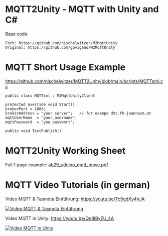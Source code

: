 # MQTT2Unity - MQTT with Unity and C#

Base code:
```
Fork: https://github.com/nischelwitzer/M2MqttUnity
Original: https://github.com/gpvigano/M2MqttUnity
```

# MQTT Short Usage Example

https://github.com/nischelwitzer/MQTT2Unity/blob/main/scripts/MQTTsml.cs

```
public class MQTTsml : M2MqttUnityClient

protected override void Start()
brokerPort = 1883;
brokerAddress = "your server";   // for exampe dmt.fh-joanneum.at
mqttUserName  = "your_username";
mqttPassword  = "you passwort";
            
public void TestPublish()
```

# MQTT2Unity Working Sheet

Full 1 page example: [ab29_uduino_mqtt_move.pdf](https://github.com/nischelwitzer/MQTT2Unity/blob/main/pdf/ab29_uduino_mqtt_move.pdf)

# MQTT Video Tutorials (in german)

Video MQTT & Tasmota Einführung: https://youtu.be/Tc9gdXy4hJA

[![Video MQTT & Tasmota Einführung](https://img.youtube.com/vi/Tc9gdXy4hJA/0.jpg)](https://www.youtube.com/watch?v=Tc9gdXy4hJA)

Video MQTT in Unity: https://youtu.be/Qn8lByEU_4A

[![Video MQTT in Unity](https://img.youtube.com/vi/Qn8lByEU_4A/0.jpg)](https://www.youtube.com/watch?v=Qn8lByEU_4A)
